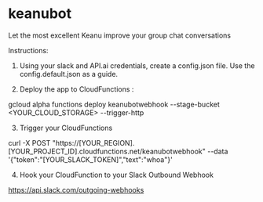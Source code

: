 # keanubot
Let the most excellent Keanu improve your group chat conversations

Instructions:

1. Using your slack and API.ai credentials, create a config.json file. Use
the config.default.json as a guide.

2. Deploy the app to CloudFunctions :

gcloud alpha functions deploy keanubotwebhook --stage-bucket <YOUR_CLOUD_STORAGE> --trigger-http

3. Trigger your CloudFunctions

curl -X POST "https://[YOUR_REGION].[YOUR_PROJECT_ID].cloudfunctions.net/keanubotwebhook" --data '{"token":"[YOUR_SLACK_TOKEN]","text":"whoa"}'

4. Hook your CloudFunction to your Slack Outbound Webhook

https://api.slack.com/outgoing-webhooks
